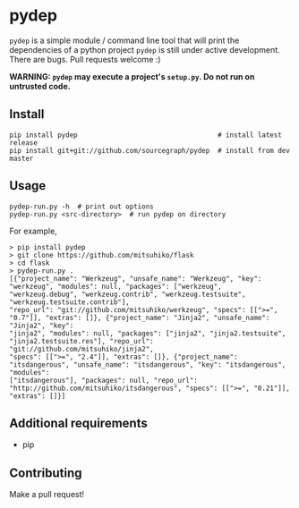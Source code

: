 pydep
=====

`pydep` is a simple module / command line tool that will print the dependencies of a python project
`pydep` is still under active development. There are bugs. Pull requests welcome :)

__WARNING: `pydep` may execute a project's `setup.py`. Do not run on untrusted code.__

Install
-----
```
pip install pydep                                   # install latest release
pip install git+git://github.com/sourcegraph/pydep  # install from dev master
```

Usage
-----

```
pydep-run.py -h  # print out options
pydep-run.py <src-directory>  # run pydep on directory
```

For example,
```
> pip install pydep
> git clone https://github.com/mitsuhiko/flask
> cd flask
> pydep-run.py .
[{"project_name": "Werkzeug", "unsafe_name": "Werkzeug", "key": "werkzeug", "modules": null, "packages": ["werkzeug", "werkzeug.debug", "werkzeug.contrib", "werkzeug.testsuite", "werkzeug.testsuite.contrib"],
"repo_url": "git://github.com/mitsuhiko/werkzeug", "specs": [[">=", "0.7"]], "extras": []}, {"project_name": "Jinja2", "unsafe_name": "Jinja2", "key":
"jinja2", "modules": null, "packages": ["jinja2", "jinja2.testsuite", "jinja2.testsuite.res"], "repo_url": "git://github.com/mitsuhiko/jinja2",
"specs": [[">=", "2.4"]], "extras": []}, {"project_name": "itsdangerous", "unsafe_name": "itsdangerous", "key": "itsdangerous", "modules":
["itsdangerous"], "packages": null, "repo_url": "http://github.com/mitsuhiko/itsdangerous", "specs": [[">=", "0.21"]], "extras": []}]
```

Additional requirements
-----
- pip

Contributing
------------
Make a pull request!
